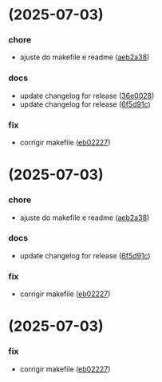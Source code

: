 # [](https://github.com/stanleygomes/joseph/compare/v0.1.0...v) (2025-07-03)


### chore

* ajuste do makefile e readme ([aeb2a38](https://github.com/stanleygomes/joseph/commit/aeb2a386261873abbdbbe5d7113cb13c79015582))

### docs

* update changelog for release ([36e0028](https://github.com/stanleygomes/joseph/commit/36e0028d552db9ef8737717d40025735ed57f438))
* update changelog for release ([6f5d91c](https://github.com/stanleygomes/joseph/commit/6f5d91c6c5d6ab20884fabfc838cb38e163aa109))

### fix

* corrigir makefile ([eb02227](https://github.com/stanleygomes/joseph/commit/eb022271d464afd686d867d1e737438e8275a937))



# [](https://github.com/stanleygomes/joseph/compare/v0.1.0...v) (2025-07-03)


### chore

* ajuste do makefile e readme ([aeb2a38](https://github.com/stanleygomes/joseph/commit/aeb2a386261873abbdbbe5d7113cb13c79015582))

### docs

* update changelog for release ([6f5d91c](https://github.com/stanleygomes/joseph/commit/6f5d91c6c5d6ab20884fabfc838cb38e163aa109))

### fix

* corrigir makefile ([eb02227](https://github.com/stanleygomes/joseph/commit/eb022271d464afd686d867d1e737438e8275a937))



# [](https://github.com/stanleygomes/joseph/compare/v0.1.0...v) (2025-07-03)


### fix

* corrigir makefile ([eb02227](https://github.com/stanleygomes/joseph/commit/eb022271d464afd686d867d1e737438e8275a937))



